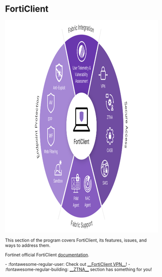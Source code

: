 # FortiClient

<img src="assets/diagram-forticlient-unified-agent.png" alt="FortiClientEMS" width="700" height="700">

This section of the program covers FortiClient, its features, issues, and ways to address them.

Fortinet official FortiClient [documentation](https://docs.fortinet.com/product/forticlient/7.4).

<div class="grid cards" markdown>
- :fontawesome-regular-user: Check out <a href="VPN">__FortiClient VPN__</a>!
- :fontawesome-regular-building: <a href="ZTNA">__ZTNA__</a> section has something for you! 
</div>